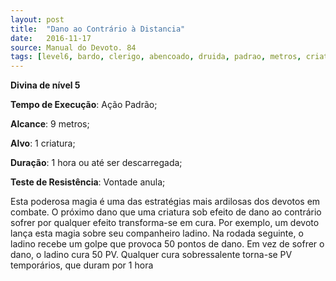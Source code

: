 ```yaml
---
layout: post
title:  "Dano ao Contrário à Distancia"
date:   2016-11-17
source: Manual do Devoto. 84
tags: [level6, bardo, clerigo, abencoado, druida, padrao, metros, criatura, hora, descarregar, vontade, anula]
---
```


**Divina de nível 5**

**Tempo de Execução**: Ação Padrão;

**Alcance**: 9 metros;

**Alvo**: 1 criatura;

**Duração**: 1 hora ou até ser descarregada;

**Teste de Resistência**: Vontade anula;

Esta poderosa magia é uma das 
estratégias mais ardilosas dos devotos 
em combate. O próximo dano que uma 
criatura sob efeito de dano ao contrário
sofrer por qualquer efeito transforma-se 
em cura. Por exemplo, um devoto lança 
esta magia sobre seu companheiro ladino. Na rodada seguinte, o ladino recebe 
um golpe que provoca 50 pontos de 
dano. Em vez de sofrer o dano, o ladino 
cura 50 PV. Qualquer cura sobressalente 
torna-se PV temporários, que duram 
por 1 hora
